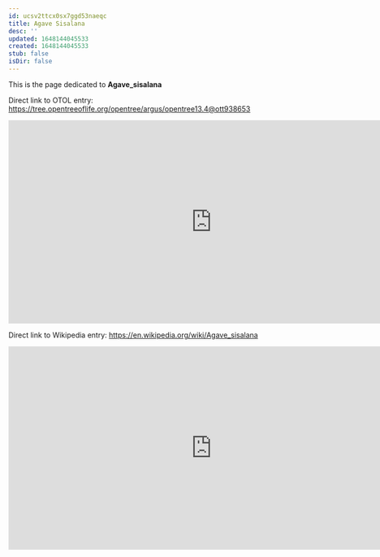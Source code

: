 ```yaml
---
id: ucsv2ttcx0sx7ggd53naeqc
title: Agave Sisalana
desc: ''
updated: 1648144045533
created: 1648144045533
stub: false
isDir: false
---
```

This is the page dedicated to **Agave_sisalana**


Direct link to OTOL entry: https://tree.opentreeoflife.org/opentree/argus/opentree13.4@ott938653



<html>
    <body>
    <iframe src="https://tree.opentreeoflife.org/opentree/argus/opentree13.4@ott938653"
    width="800" height="400" frameborder="0" allowfullscreen> </iframe>
    </body>
</html>
    


Direct link to Wikipedia entry: https://en.wikipedia.org/wiki/Agave_sisalana



<html>
    <body>
    <iframe src="https://en.wikipedia.org/wiki/Agave_sisalana"
    width="800" height="400" frameborder="0" allowfullscreen> </iframe>
    </body>
</html>
    

